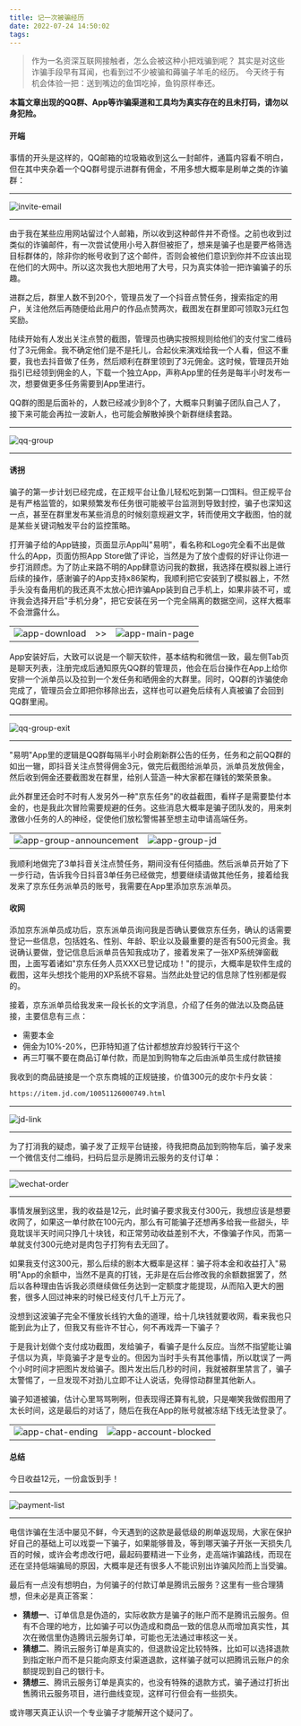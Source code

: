 ```yaml
---
title: 记一次被骗经历
date: 2022-07-24 14:50:02
tags:
---
```

> 作为一名资深互联网接触者，怎么会被这种小把戏骗到呢？ 其实是对这些诈骗手段早有耳闻，也看到过不少被骗和薅骗子羊毛的经历。 今天终于有机会体验一把：送到嘴边的鱼饵吃掉，鱼钩原样奉还。

**本篇文章出现的QQ群、App等诈骗渠道和工具均为真实存在的且未打码，请勿以身犯险。**

#### 开端
事情的开头是这样的，QQ邮箱的垃圾箱收到这么一封邮件，通篇内容看不明白，但在其中夹杂着一个QQ群号提示进群有佣金，不用多想大概率是刷单之类的诈骗群：

---
![invite-email](./a-cheating-experience/invite-email.jpeg)

---

由于我在某些应用网站留过个人邮箱，所以收到这种邮件并不奇怪。之前也收到过类似的诈骗邮件，有一次尝试使用小号入群但被拒了，想来是骗子也是要严格筛选目标群体的，除非你的帐号收到了这个邮件，否则会被他们意识到你并不应该出现在他们的大网中。所以这次我也大胆地用了大号，只为真实体验一把诈骗骗子的乐趣。

进群之后，群里人数不到20个，管理员发了一个抖音点赞任务，搜索指定的用户，关注他然后再随便给此用户的作品点赞两次，截图发在群里即可领取3元红包奖励。

陆续开始有人发出关注点赞的截图，管理员也确实按照规则给他们的支付宝二维码付了3元佣金。我不确定他们是不是托儿，合起伙来演戏给我一个人看，但这不重要，我也去抖音做了任务，然后顺利在群里领到了3元佣金。这时候，管理员开始指引已经领到佣金的人，下载一个独立App，声称App里的任务是每半小时发布一次，想要做更多任务需要到App里进行。

QQ群的图是后面补的，人数已经减少到8个了，大概率只剩骗子团队自己人了，接下来可能会再拉一波新人，也可能会解散掉换个新群继续套路。

---
![qq-group](./a-cheating-experience/qq-group.jpeg)

---

#### 诱拐
骗子的第一步计划已经完成，在正规平台让鱼儿轻松吃到第一口饵料。但正规平台是有严格监管的，如果频繁发布任务很可能被平台监测到导致封控，骗子也深知这一点，甚至在群里发布某些消息的时候刻意规避文字，转而使用文字截图，怕的就是某些关键词触发平台的监控策略。

打开骗子给的App链接，页面显示App叫"易明"，看名称和Logo完全看不出是做什么的App，页面仿照App Store做了评论，当然是为了放个虚假的好评让你进一步打消顾虑。为了防止来路不明的App肆意访问我的数据，我选择在模拟器上进行后续的操作，感谢骗子的App支持x86架构，我顺利把它安装到了模拟器上，不然手头没有备用机的我还真不太放心把诈骗App装到自己手机上，如果非装不可，或许我会选择开启"手机分身"，把它安装在另一个完全隔离的数据空间，这样大概率不会泄露什么。

||||
|----|----|----|
|![app-download](./a-cheating-experience/app-download.jpeg)| <span style="white-space:nowrap;">>></span> |![app-main-page](./a-cheating-experience/app-main-page.png)|


App安装好后，大致可以说是一个聊天软件，基本结构和微信一致，最左侧Tab页是聊天列表，注册完成后通知原先QQ群的管理员，他会在后台操作在App上给你安排一个派单员以及拉到一个发任务和晒佣金的大群里。同时，QQ群的诈骗使命完成了，管理员会立即把你移除出去，这样也可以避免后续有人真被骗了会回到QQ群里闹。

---

![qq-group-exit](./a-cheating-experience/qq-group-exit.jpeg)

---

"易明"App里的逻辑是QQ群每隔半小时会刷新群公告的任务，任务和之前QQ群的如出一辙，即抖音关注点赞得佣金3元，做完后截图给派单员，派单员发放佣金，然后收到佣金还要截图发在群里，给别人营造一种大家都在赚钱的繁荣景象。

此外群里还会时不时有人发另外一种"京东任务"的收益截图，看样子是需要垫付本金的，也是我此次冒险需要规避的任务。这些消息大概率是骗子团队发的，用来刺激做小任务的人的神经，促使他们放松警惕甚至想主动申请高端任务。

|||
|----|----|
|![app-group-announcement](./a-cheating-experience/app-group-announcement.png)|![app-group-jd](./a-cheating-experience/app-group-jd.png)|


我顺利地做完了3单抖音关注点赞任务，期间没有任何插曲。然后派单员开始了下一步行动，告诉我今日抖音3单任务已经做完，想要继续请做其他任务，接着给我发来了京东任务派单员的账号，我需要在App里添加京东派单员。


#### 收网
添加京东派单员成功后，京东派单员询问我是否确认要做京东任务，确认的话需要登记一些信息，包括姓名、性别、年龄、职业以及最重要的是否有500元资金。我说确认要做，登记信息后派单员告知我成功了，接着发来了一张XP系统弹窗截图，上面写着诸如"京东任务人员XXX已登记成功！"的提示，大概率是软件生成的截图，这年头想找个能用的XP系统不容易。当然此处登记的信息除了性别都是假的。

接着，京东派单员给我发来一段长长的文字消息，介绍了任务的做法以及商品链接，主要信息有三点：

- 需要本金
- 佣金为10%-20%，巴菲特知道了估计都想放弃炒股转行干这个
- 再三叮嘱不要在商品订单付款，而是加到购物车之后由派单员生成付款链接

我收到的商品链接是一个京东商城的正规链接，价值300元的皮尔卡丹女装：
```html
https://item.jd.com/10051126000749.html
```

---
![jd-link](./a-cheating-experience/jd-link.jpeg)

---

为了打消我的疑虑，骗子发了正规平台链接，待我把商品加到购物车后，骗子发来一个微信支付二维码，扫码后显示是腾讯云服务的支付订单：

---
![wechat-order](./a-cheating-experience/wechat-order.jpeg)

---

事情发展到这里，我的收益是12元，此时骗子要求我支付300元，我想应该是想要收网了，如果这一单付款在100元内，那么有可能骗子还想再多给我一些甜头，毕竟耽误半天时间只挣几十块钱，和正常劳动收益差别不大，不像骗子作风，而第一单就支付300元绝对是肉包子打狗有去无回了。

如果我支付这300元，那么后续的剧本大概率是这样：骗子将本金和收益打入"易明"App的余额中，当然不是真的打钱，无非是在后台修改我的余额数据罢了，然后以各种理由告诉我必须继续做任务达到一定额度才能提现，从而陷入更大的圈套，很多人回过神来的时候已经支付几千上万元了。

没想到这波骗子完全不懂放长线钓大鱼的道理，给十几块钱就要收网，看来我也只能到此为止了，但我又有些许不甘心，何不再戏弄一下骗子？

于是我计划做个支付成功截图，发给骗子，看骗子是什么反应。当然不指望能让骗子信以为真，毕竟骗子才是专业的。但因为当时手头有其他事情，所以耽误了一两个小时时间才把图片发给骗子。图片发出后几秒的时间，我就被群里禁言了，骗子太警惕了，一旦发现不对劲儿立即不让人说话，免得惊动群里其他新人。

骗子知道被骗，估计心里骂骂咧咧，但表现得还算有礼貌，只是嘲笑我做假图用了太长时间，这是最后的对话了，随后在我在App的账号就被冻结下线无法登录了。

|||
|----|----|
|![app-chat-ending](./a-cheating-experience/app-chat-ending.png)|![app-account-blocked](./a-cheating-experience/app-account-blocked.png)|

#### 总结
今日收益12元，一份盒饭到手！

---
![payment-list](./a-cheating-experience/payment-list.jpeg)

---

电信诈骗在生活中屡见不鲜，今天遇到的这款是最低级的刷单返现局，大家在保护好自己的基础上可以戏耍一下骗子，如果能够普及，等到哪天骗子开张一天损失几百的时候，或许会考虑改行吧，最起码要精进一下业务，走高端诈骗路线，而现在还在坚持低端骗局的原因，大概率是还有很多人不能识别出诈骗风险而上当受骗。

最后有一点没有想明白，为何骗子的付款订单是腾讯云服务？这里有一些合理猜想，但未必是真正答案：

- **猜想一**、订单信息是伪造的，实际收款方是骗子的账户而不是腾讯云服务。但有不合理的地方，比如骗子可以伪造成和商品一致的信息从而增加真实性，其次在微信里伪造腾讯云服务订单，可能也无法通过审核这一关。
- **猜想二**、腾讯云服务订单是真实的，但退款设定比较特殊，比如可以选择退款到指定账户而不是只能向原支付渠道退款，这样骗子就可以把腾讯云账户的余额提现到自己的银行卡。
- **猜想三**、腾讯云服务订单是真实的，也没有特殊的退款方式，骗子通过打折出售腾讯云服务项目，进行曲线变现，这样可行但会有一些损失。

或许哪天真正认识一个专业骗子才能解开这个疑问了。
